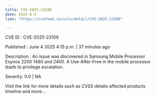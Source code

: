 ```yaml
---
title: CVE-2025-23106
date: 2025-6-4
lien: "https://cvefeed.io/vuln/detail/CVE-2025-23106"

---
```


CVE ID : CVE-2025-23106

Published :  June 4
2025
4:15 p.m. | 37 minutes ago

Description : An issue was discovered in Samsung Mobile Processor Exynos 2200
1480
and 2400. A Use-After-Free in the mobile processor leads to privilege escalation.

Severity: 0.0 | NA

Visit the link for more details
such as CVSS details
affected products
timeline
and more...
